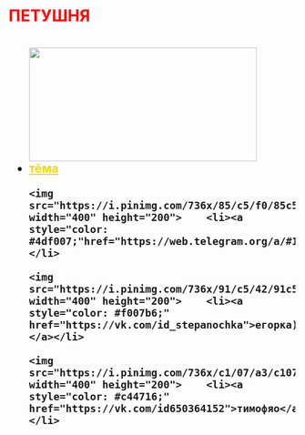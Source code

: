 <html>
<style>
body {

    background-color: #05f0f0;
    background-image: url('https://static.tildacdn.com/tild3932-3239-4138-a437-376231646361/1-2-700x615.jpg');
    background-repeat: no-repeat;
    background-size: cover;
  }
</style>
<body>
<h1 style="color: red;">ПЕТУШНЯ<h1>
<h2>
<ul>
    <img src="https://i.pinimg.com/564x/15/ac/f5/15acf5f57719bfdda9bb46580d668ebb.jpg"  width="400" height="200">    <li><a style="color: #f7d705;" href="https://vk.com/meow1619">тёма</a></li>

    <img src="https://i.pinimg.com/736x/85/c5/f0/85c5f0b4a09fc59d82cfd62b5240753c.jpg"  width="400" height="200">    <li><a style="color: #4df007;"href="https://web.telegram.org/a/#1845927616">матюха228</a></li>

    <img src="https://i.pinimg.com/736x/91/c5/42/91c542af8dade9abc93b0fb0acdf9212.jpg"  width="400" height="200">    <li><a style="color: #f007b6;" href="https://vk.com/id_stepanochka">егорка)</a></li>

    <img src="https://i.pinimg.com/736x/c1/07/a3/c107a31818726a4bd0387df8605a311c.jpg"  width="400" height="200">    <li><a style="color: #c44716;" href="https://vk.com/id650364152">тимофяо</a></li>
</ul>
</h2>
    </body>
